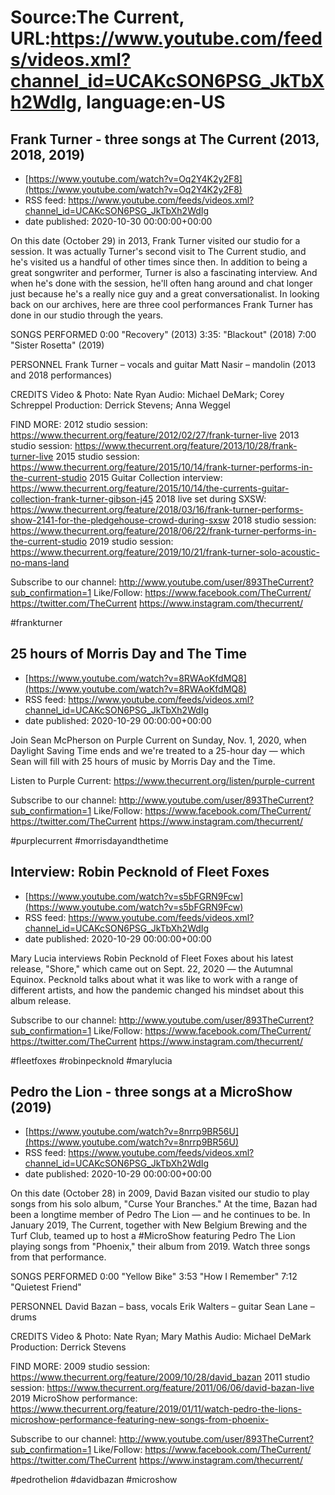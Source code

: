 # Source:The Current, URL:https://www.youtube.com/feeds/videos.xml?channel_id=UCAKcSON6PSG_JkTbXh2WdIg, language:en-US

## Frank Turner - three songs at The Current (2013, 2018, 2019)
 - [https://www.youtube.com/watch?v=Oq2Y4K2y2F8](https://www.youtube.com/watch?v=Oq2Y4K2y2F8)
 - RSS feed: https://www.youtube.com/feeds/videos.xml?channel_id=UCAKcSON6PSG_JkTbXh2WdIg
 - date published: 2020-10-30 00:00:00+00:00

On this date (October 29) in 2013, Frank Turner visited our studio for a session. It was actually Turner's second visit to The Current studio, and he's visited us a handful of other times since then. In addition to being a great songwriter and performer, Turner is also a fascinating interview. And when he's done with the session, he'll often hang around and chat longer just because he's a really nice guy and a great conversationalist. In looking back on our archives, here are three cool performances Frank Turner has done in our studio through the years.

SONGS PERFORMED
0:00 "Recovery" (2013)
3:35: "Blackout" (2018)
7:00 "Sister Rosetta" (2019)

PERSONNEL
Frank Turner – vocals and guitar
Matt Nasir – mandolin (2013 and 2018 performances)

CREDITS
Video & Photo: Nate Ryan
Audio: Michael DeMark; Corey Schreppel
Production: Derrick Stevens; Anna Weggel

FIND MORE:
2012 studio session: https://www.thecurrent.org/feature/2012/02/27/frank-turner-live
2013 studio session: https://www.thecurrent.org/feature/2013/10/28/frank-turner-live
2015 studio session:
https://www.thecurrent.org/feature/2015/10/14/frank-turner-performs-in-the-current-studio
2015 Guitar Collection interview:
https://www.thecurrent.org/feature/2015/10/14/the-currents-guitar-collection-frank-turner-gibson-j45
2018 live set during SXSW:
https://www.thecurrent.org/feature/2018/03/16/frank-turner-performs-show-2141-for-the-pledgehouse-crowd-during-sxsw
2018 studio session: https://www.thecurrent.org/feature/2018/06/22/frank-turner-performs-in-the-current-studio
2019 studio session:
https://www.thecurrent.org/feature/2019/10/21/frank-turner-solo-acoustic-no-mans-land

Subscribe to our channel:
http://www.youtube.com/user/893TheCurrent?sub_confirmation=1
Like/Follow:
https://www.facebook.com/TheCurrent/
https://twitter.com/TheCurrent
https://www.instagram.com/thecurrent/

#frankturner

## 25 hours of Morris Day and The Time
 - [https://www.youtube.com/watch?v=8RWAoKfdMQ8](https://www.youtube.com/watch?v=8RWAoKfdMQ8)
 - RSS feed: https://www.youtube.com/feeds/videos.xml?channel_id=UCAKcSON6PSG_JkTbXh2WdIg
 - date published: 2020-10-29 00:00:00+00:00

Join Sean McPherson on Purple Current on Sunday, Nov. 1, 2020, when Daylight Saving Time ends and we're treated to a 25-hour day — which Sean will fill with 25 hours of music by Morris Day and the Time.

Listen to Purple Current: https://www.thecurrent.org/listen/purple-current

Subscribe to our channel:
http://www.youtube.com/user/893TheCurrent?sub_confirmation=1
Like/Follow:
https://www.facebook.com/TheCurrent/
https://twitter.com/TheCurrent
https://www.instagram.com/thecurrent/

#purplecurrent #morrisdayandthetime

## Interview: Robin Pecknold of Fleet Foxes
 - [https://www.youtube.com/watch?v=s5bFGRN9Fcw](https://www.youtube.com/watch?v=s5bFGRN9Fcw)
 - RSS feed: https://www.youtube.com/feeds/videos.xml?channel_id=UCAKcSON6PSG_JkTbXh2WdIg
 - date published: 2020-10-29 00:00:00+00:00

Mary Lucia interviews Robin Pecknold of Fleet Foxes about his latest release, "Shore," which came out on Sept. 22, 2020 — the Autumnal Equinox. Pecknold talks about what it was like to work with a range of different artists, and how the pandemic changed his mindset about this album release.

Subscribe to our channel:
http://www.youtube.com/user/893TheCurrent?sub_confirmation=1
Like/Follow:
https://www.facebook.com/TheCurrent/
https://twitter.com/TheCurrent
https://www.instagram.com/thecurrent/

#fleetfoxes #robinpecknold #marylucia

## Pedro the Lion - three songs at a MicroShow (2019)
 - [https://www.youtube.com/watch?v=8nrrp9BR56U](https://www.youtube.com/watch?v=8nrrp9BR56U)
 - RSS feed: https://www.youtube.com/feeds/videos.xml?channel_id=UCAKcSON6PSG_JkTbXh2WdIg
 - date published: 2020-10-29 00:00:00+00:00

On this date (October 28) in 2009, David Bazan visited our studio to play songs from his solo album, "Curse Your Branches." At the time, Bazan had been a longtime member of Pedro The Lion — and he continues to be. In January 2019, The Current, together with New Belgium Brewing and the Turf Club, teamed up to host a #MicroShow featuring Pedro The Lion playing songs from "Phoenix," their album from 2019. Watch three songs from that performance.

SONGS PERFORMED
0:00 "Yellow Bike"
3:53 "How I Remember"
7:12 "Quietest Friend"

PERSONNEL
David Bazan – bass, vocals
Erik Walters – guitar
Sean Lane – drums

CREDITS
Video & Photo: Nate Ryan; Mary Mathis
Audio: Michael DeMark
Production: Derrick Stevens

FIND MORE:
2009 studio session: https://www.thecurrent.org/feature/2009/10/28/david_bazan
2011 studio session: https://www.thecurrent.org/feature/2011/06/06/david-bazan-live
2019 MicroShow performance:
https://www.thecurrent.org/feature/2019/01/11/watch-pedro-the-lions-microshow-performance-featuring-new-songs-from-phoenix-

Subscribe to our channel:
http://www.youtube.com/user/893TheCurrent?sub_confirmation=1
Like/Follow:
https://www.facebook.com/TheCurrent/
https://twitter.com/TheCurrent
https://www.instagram.com/thecurrent/

#pedrothelion #davidbazan #microshow

